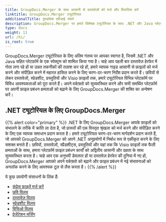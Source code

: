 ```yaml
---
title: GroupDocs.Merger के साथ आसानी से दस्तावेज़ों को मर्ज और विभाजित करें
linktitle: GroupDocs.Merger ट्यूटोरियल
additionalTitle: ग्रुपडॉक्स एपीआई संदर्भ
description: GroupDocs.Merger पर हमारे विशेषज्ञ ट्यूटोरियल के साथ .NET और Java प्लेटफ़ॉर्म पर दस्तावेज़ों को आसानी से मर्ज, विभाजित और संपीड़ित करें। सहज फ़ाइल प्रबंधन अनलॉक करें!
type: docs
weight: 11
url: /hi/
is_root: true
---
```


GroupDocs.Merger ट्यूटोरियल के लिए अंतिम गंतव्य पर आपका स्वागत है, जिसमें .NET और Java सहित प्लेटफ़ॉर्म के एक स्पेक्ट्रम को शामिल किया गया है। चाहे आप पहली बार दस्तावेज़ हेरफेर में गोता लगा रहे हों या उन्नत तकनीकों की तलाश कर रहे हों, हमारे व्यापक गाइड आसानी से फ़ाइलों को मर्ज करने और संपीड़ित करने में महारत हासिल करने के लिए चरण-दर-चरण निर्देश प्रदान करते हैं। छवियों से लेकर दस्तावेज़ों, स्प्रेडशीट, प्रस्तुतियों और Visio फ़ाइलों तक, हमारे ट्यूटोरियल विभिन्न प्लेटफ़ॉर्म पर विविध आवश्यकताओं को पूरा करते हैं। अपने वर्कफ़्लो को सुव्यवस्थित करने और सभी समर्थित प्लेटफ़ॉर्म पर अपनी फ़ाइल प्रबंधन क्षमताओं को बढ़ाने के लिए GroupDocs.Merger की शक्ति का अन्वेषण करें।

## .NET ट्यूटोरियल के लिए GroupDocs.Merger
{{% alert color="primary" %}}
.NET के लिए GroupDocs.Merger आपके फ़ाइलों को संभालने के तरीके में क्रांति ला देता है, जो प्रारूपों की एक विस्तृत श्रृंखला को मर्ज करने और संपीड़ित करने के लिए एक व्यापक समाधान प्रदान करता है। हमारे ट्यूटोरियल चरण-दर-चरण मार्गदर्शन प्रदान करते हैं, जो आपको GroupDocs.Merger को अपने .NET अनुप्रयोगों में निर्बाध रूप से एकीकृत करने के लिए सशक्त बनाते हैं। छवियों, दस्तावेज़ों, स्प्रैडशीट्स, प्रस्तुतियों और यहां तक कि Visio फ़ाइलों तक फैली क्षमताओं के साथ, हमारा प्लेटफ़ॉर्म फ़ाइल प्रबंधन कार्यों को अद्वितीय आसानी और दक्षता के साथ सुव्यवस्थित करता है। चाहे आप एक अनुभवी डेवलपर हों या दस्तावेज़ हेरफेर की दुनिया में नए हों, GroupDocs.Merger आपको अपने वर्कफ़्लो को बढ़ाने और फ़ाइल प्रबंधन में नई संभावनाओं को अनलॉक करने के लिए आवश्यक टूल से लैस करता है।
{{% /alert %}}

ये कुछ उपयोगी संसाधनों के लिंक हैं:
 
- [कंप्रेस फ़ाइलें मर्ज करें](./net/merge-compress-files/)
- [छवि विलय](./net/image-merging/)
- [दस्तावेज़ विलय](./net/document-merging/)
- [स्प्रेडशीट विलय](./net/spreadsheet-merging/)
- [विसिओ विलय](./net/visio-merging/)
- [प्रेजेंटेशन मर्जिंग](./net/presentation-merging/)




